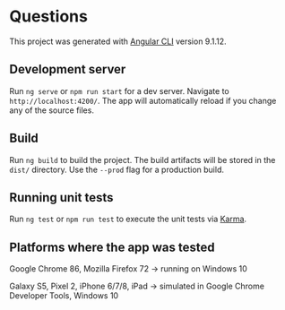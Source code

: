 # Questions

This project was generated with [Angular CLI](https://github.com/angular/angular-cli) version 9.1.12.

## Development server

Run `ng serve` or `npm run start` for a dev server. Navigate to `http://localhost:4200/`. The app will automatically reload if you change any of the source files.

## Build

Run `ng build` to build the project. The build artifacts will be stored in the `dist/` directory. Use the `--prod` flag for a production build.

## Running unit tests

Run `ng test` or `npm run test` to execute the unit tests via [Karma](https://karma-runner.github.io).

## Platforms where the app was tested

Google Chrome 86, Mozilla Firefox 72 -> running on Windows 10

Galaxy S5, Pixel 2, iPhone 6/7/8, iPad -> simulated in Google Chrome Developer Tools, Windows 10  
